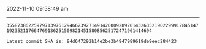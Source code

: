 2022-11-10 09:58:49 am

---

`355873862259797139761294662392714914200092892014326352190229991284514719235211766476913625150982145158085625172471961414694`

`Latest commit SHA is: 84d647292b14e2be3b4947989619de9eec284423 `
